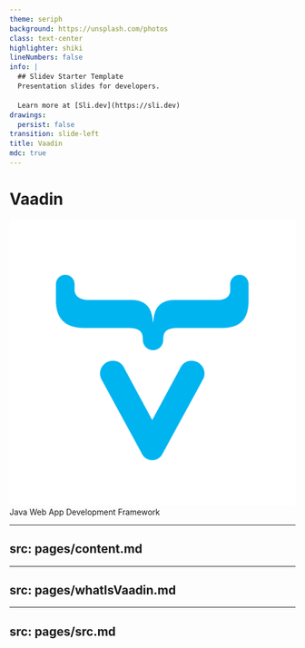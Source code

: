 ```yaml
---
theme: seriph
background: https://unsplash.com/photos
class: text-center
highlighter: shiki
lineNumbers: false
info: |
  ## Slidev Starter Template
  Presentation slides for developers.

  Learn more at [Sli.dev](https://sli.dev)
drawings:
  persist: false
transition: slide-left
title: Vaadin
mdc: true
---
```


# Vaadin

<div class="w-60 relative mt-4">
  <div class="relative w-40 h-40">
    <img
      v-motion
      :initial="{ x: 800, y: -100, scale: 1.5, rotate: -50 }"
      :enter="final"
      class="absolute top-0 left-0 right-0 bottom-0"
      src="assets/icon.png"
      alt=""
    />
  </div>
</div>

<div class="pt-12">
  <span @click="$slidev.nav.next" class="px-2 py-1 rounded cursor-pointer" hover="bg-white bg-opacity-10">
    Java Web App Development Framework
  </span>
</div>

<script setup lang="ts">
const final = {
  x: 360,
  y: 0,
  rotate: 0,
  scale: 1,
  transition: {
    type: 'spring',
    damping: 10,
    stiffness: 20,
    mass: 2
  }
}
</script>
---
src: pages/content.md
---

---
src: pages/whatIsVaadin.md
---

---
src: pages/src.md
---